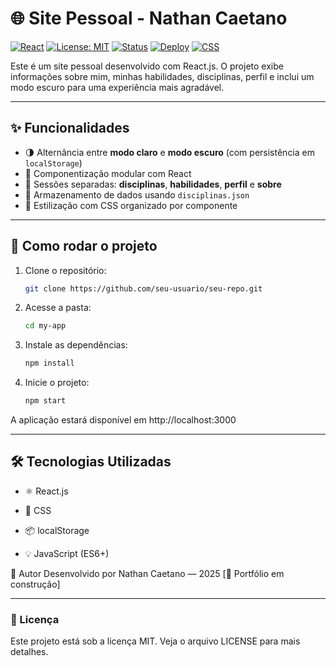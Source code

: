 # 🌐 Site Pessoal - Nathan Caetano

[![React](https://img.shields.io/badge/React-18.2.0-61DAFB?logo=react)](https://reactjs.org/)
[![License: MIT](https://img.shields.io/badge/license-MIT-green.svg)](https://opensource.org/licenses/MIT)
[![Status](https://img.shields.io/badge/status-em%20desenvolvimento-yellow)]()
[![Deploy](https://img.shields.io/badge/deploy-localhost-lightgrey)]()
[![CSS](https://img.shields.io/badge/styling-CSS3-blue)]()

Este é um site pessoal desenvolvido com React.js. O projeto exibe informações sobre mim, minhas habilidades, disciplinas, perfil e inclui um modo escuro para uma experiência mais agradável.

---

## ✨ Funcionalidades

- 🌗 Alternância entre **modo claro** e **modo escuro** (com persistência em `localStorage`)
- 🧩 Componentização modular com React
- 📌 Sessões separadas: **disciplinas**, **habilidades**, **perfil** e **sobre**
- 💾 Armazenamento de dados usando `disciplinas.json`
- 🎨 Estilização com CSS organizado por componente

---

## 🚀 Como rodar o projeto

1. Clone o repositório:
   ```bash
   git clone https://github.com/seu-usuario/seu-repo.git
2. Acesse a pasta:
    ```bash
    cd my-app
3. Instale as dependências:
    ```bash
    npm install
4. Inicie o projeto:
    ```bash
    npm start
 A aplicação estará disponível em http://localhost:3000

 ---

## 🛠️ Tecnologias Utilizadas
- ⚛️ React.js

- 🎨 CSS

- 📦 localStorage

- 💡 JavaScript (ES6+)

📌 Autor
Desenvolvido por Nathan Caetano — 2025
[🔗 Portfólio em construção]

---

### 📜 Licença
Este projeto está sob a licença MIT. Veja o arquivo LICENSE para mais detalhes.